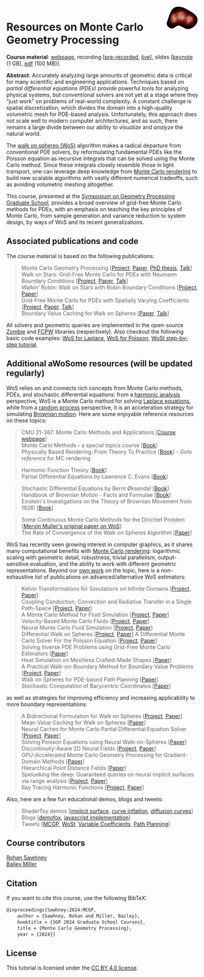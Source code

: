 <img src="imgs/logo.gif" height="64" width="84" align="right" />

# Resources on Monte Carlo Geometry Processing

**Course material**: [webpage](https://rohan-sawhney.github.io/mcgp-resources/), recording [[pre-recorded](https://youtu.be/cmgNqCwaPYc), [live](https://www.youtube.com/watch?v=1u-5b492mKE)], slides [[keynote](https://github.com/rohan-sawhney/mcgp-resources/blob/main/MCGP-slides.key) (1 GB), [pdf](https://github.com/rohan-sawhney/mcgp-resources/blob/main/MCGP-slides.pdf) (100 MB)].

**Abstract**: Accurately analyzing large amounts of geometric data is critical for many scientific and engineering applications. Techniques based on _partial differential equations (PDEs)_ provide powerful tools for analyzing physical systems, but conventional solvers are not yet at a stage where they “just work” on problems of real-world complexity. A constant challenge is spatial discretization, which divides the domain into a high-quality volumetric mesh for PDE-based analysis. Unfortunately, this approach does not scale well to modern computer architectures, and as such, there remains a large divide between our ability to _visualize_ and _analyze_ the natural world.

The [walk on spheres (WoS)](https://en.wikipedia.org/wiki/Walk-on-spheres_method) algorithm makes a radical departure from conventional PDE solvers, by reformulating fundamental PDEs like the Poisson equation as recursive integrals that can be solved using the Monte Carlo method. Since these integrals closely resemble those in light transport, one can leverage deep knowledge from [Monte Carlo rendering](https://pbrt.org) to build new scalable algorithms with vastly different numerical tradeoffs, such as avoiding volumetric meshing altogether.

This course, presented at the [Symposium on Geometry Processing Graduate School](https://sgp2024.github.io/program/#graduate-school), provides a broad overview of grid-free Monte Carlo methods for PDEs, with an emphasis on teaching the key principles of Monte Carlo, from sample generation and variance reduction to system design, by ways of WoS and its recent generalizations.

## Associated publications and code

The course material is based on the following publications:
> Monte Carlo Geometry Processing [[Project](https://www.cs.cmu.edu/~kmcrane/Projects/MonteCarloGeometryProcessing/index.html), [Paper](http://www.rohansawhney.io/mcgp.pdf), [PhD thesis](http://rohansawhney.io/RohanSawhneyPhDThesis.pdf), [Talk](https://www.youtube.com/watch?v=zl9GtPX0LjM&feature=youtu.be)]<br>
> Walk on Stars: Grid-Free Monte Carlo for PDEs with Neumann Boundary Conditions [[Project](https://www.cs.cmu.edu/~kmcrane/Projects/WalkOnStars/index.html), [Paper](http://www.rohansawhney.io/WalkOnStars.pdf), [Talk](https://youtu.be/InWVU68KhMs)]<br>
> Walkin' Robin: Walk on Stars with Robin Boundary Conditions [[Project](https://imaging.cs.cmu.edu/walk_on_stars_robin/), [Paper](http://www.rohansawhney.io/WoStRobin.pdf)]<br>
> Grid-Free Monte Carlo for PDEs with Spatially Varying Coefficients [[Project](https://cs.dartmouth.edu/wjarosz/publications/sawhneyseyb22gridfree.html), [Paper](http://www.rohansawhney.io/vcwos.pdf), [Talk](https://www.youtube.com/watch?v=dXROl0KGPXc)]<br>
> Boundary Value Caching for Walk on Spheres [[Paper](http://www.rohansawhney.io/BoundaryValueCaching.pdf), [Talk](https://www.youtube.com/watch?v=J9o7kgrpco0)]

All solvers and geometric queries are implemented in the open-source [Zombie](https://github.com/rohan-sawhney/zombie) and [FCPW](https://github.com/rohan-sawhney/fcpw) libraries (respectively). Also checkout the following basic code examples: [WoS for Laplace](https://www.cs.cmu.edu/~kmcrane/Projects/MonteCarloGeometryProcessing/WoSLaplace2D.cpp.html), [WoS for Poisson](https://www.cs.cmu.edu/~kmcrane/Projects/MonteCarloGeometryProcessing/WoSPoisson2D.cpp.html), [WoSt step-by-step tutorial](https://github.com/GeometryCollective/wost-simple).

## Additional aWoSome resources (will be updated regularly)

WoS relies on and connects rich concepts from Monte Carlo methods, PDEs, and stochastic differential equations: from a [harmonic analysis](https://en.wikipedia.org/wiki/Harmonic_function) perspective, WoS is a Monte Carlo method for solving [Laplace equations](https://en.wikipedia.org/wiki/Laplace's_equation), while from a [random process](https://en.wikipedia.org/wiki/Stochastic_process) perspective, it is an acceleration strategy for simulating [Brownian motion](https://en.wikipedia.org/wiki/Brownian_motion). Here are some enjoyable reference resources on these topics:

> CMU 21-387: Monte Carlo Methods and Applications [[Course webpage](https://geometrycollective.github.io/monte-carlo/mcma-fa2023.html)]\
> Monte Carlo Methods - a special topics course [[Book](https://math.arizona.edu/~tgk/mc/book.pdf)]\
> Physically Based Rendering: From Theory To Practice [[Book](https://pbrt.org)] - _Goto reference_ for MC rendering

> Harmonic Function Theory [[Book](https://www.axler.net/HFT.pdf)]\
> Partial Differential Equations by Lawrence C. Evans [[Book](https://books.google.com/books?hl=en&lr=&id=Ott1EAAAQBAJ&oi=fnd&pg=PP1&dq=%22Partial+Differential+Equations%22+by+L.+C.+Evans&ots=cVFCwE3VzM&sig=06kAKV2mAvSUM6LyxvIUEzfJN28#v=onepage&q=%22Partial%20Differential%20Equations%22%20by%20L.%20C.%20Evans&f=false)]

> Stochastic Differential Equations by Bernt Øksendal [[Book](http://www.stat.ucla.edu/~ywu/research/documents/StochasticDifferentialEquations.pdf)]\
> Handbook of Brownian Motion - Facts and Formulae [[Book](https://link.springer.com/book/10.1007/978-3-0348-8163-0)]\
> Einstein's Investigations on the Theory of Brownian Movement from 1926! [[Book](https://www.amazon.com/Investigations-Theory-Brownian-Movement-Physics/dp/0486603040)]

> Some Continuous Monte Carlo Methods for the Dirichlet Problem [[Mervin Muller's original paper on WoS](https://projecteuclid.org/journals/annals-of-mathematical-statistics/volume-27/issue-3/Some-Continuous-Monte-Carlo-Methods-for-the-Dirichlet-Problem/10.1214/aoms/1177728169.full)]\
> The Rate of Convergence of the Walk on Spheres Algorithm [[Paper](https://mbraverm.princeton.edu/files/AttachBBlocaldim.pdf)]

WoS has recently seen growing interest in computer graphics, as it shares many computational benefits with [Monte Carlo rendering](https://pbrt.org): logarithmic scaling with geometric detail, robustness, trivial parallelism, output-sensitive evaluation, and the ability to work with different geometric representations. Beyond our [own work](https://github.com/rohan-sawhney/mcgp-resources/tree/main?tab=readme-ov-file#associated-publications-and-code) on the topic, here is a non-exhaustive list of publications on advanced/alternative WoS estimators:

> Kelvin Transformations for Simulations on Infinite Domains [[Project](https://cseweb.ucsd.edu/~viscomp/projects/SIG21KelvinTransform/), [Paper](https://cseweb.ucsd.edu/~viscomp/projects/SIG21KelvinTransform/paper/KelvinTransform.pdf)]\
> Coupling Conduction, Convection and Radiative Transfer in a Single Path-Space [[Project](https://www.irit.fr/STORM/site/coupling-conduction-convection-and-radiative-transfer-in-a-single-path-space/), [Paper](https://hal.science/hal-04090428)]\
> A Monte Carlo Method for Fluid Simulation [[Project](https://riouxld21.github.io/research/publication/2022-mcfluid/), [Paper](https://riouxld21.github.io/research/publication/MCFluid.pdf)]\
> Velocity-Based Monte Carlo Fluids [[Project](https://rsugimoto.net/VelMCFluidsProject/), [Paper](https://rsugimoto.net/VelMCFluidsProject/VelMCFluids.pdf)]\
> Neural Monte Carlo Fluid Simulation [[Project](https://pranav-jain.github.io/projects/nmcfs/index.html), [Paper](https://pranav-jain.github.io/projects/nmcfs/nmcfs.pdf)]\
> Differential Walk on Spheres [[Project](https://imaging.cs.cmu.edu/differential_walk_on_spheres/), [Paper](https://imaging.cs.cmu.edu/differential_walk_on_spheres/index_files/paper.pdf)]
> A Differential Monte Carlo Solver For the Poisson Equation [[Project](https://www.shuangz.com/projects/diff-wos-sg24/), [Paper](https://www.shuangz.com/projects/diff-wos-sg24/diff-wos-sg24.pdf)]\
> Solving Inverse PDE Problems using Grid-Free Monte Carlo Estimators [[Paper](https://arxiv.org/pdf/2208.02114)]\
> Heat Simulation on Meshless Crafted-Made Shapes [[Paper](https://dl.acm.org/doi/pdf/10.1145/3623264.3624457?casa_token=xzk76-QIKEsAAAAA:Le6WPwP9lhf9HrVZj9Ueyvbb2aZUq514VHryxtHE55z63bWW7FfeHf8-6MrI5vQEN1YTlcadf3-3)]\
> A Practical Walk-on-Boundary Method for Boundary Value Problems [[Project](https://rsugimoto.net/WoBforBVPsProject/), [Paper](https://rsugimoto.net/WoBforBVPsProject/WoBforBVPs.pdf)]\
> Walk on Spheres for PDE-based Path Planning [[Paper](https://arxiv.org/pdf/2406.01713)]\
> Stochastic Computation of Barycentric Coordinates [[Paper](https://graphics.pixar.com/library/StochasticCoordinates/paper.pdf)]

as well as strategies for improving efficiency and increasing applicability to more boundary representations:

> A Bidirectional Formulation for Walk on Spheres [[Project](https://cs.dartmouth.edu/~wjarosz/publications/qi22bidirectional.html), [Paper](https://cs.dartmouth.edu/~wjarosz/publications/qi22bidirectional.pdf)]\
> Mean Value Caching for Walk on Spheres [[Paper](https://diglib.eg.org/items/490fc1c8-790c-4bab-8a4b-04166e5ac91d)]\
> Neural Caches for Monte Carlo Partial Differential Equation Solver [[Project](https://zilulii.github.io/cache-website/), [Paper](https://zilulii.github.io/cache-website/assets/SA23_upload.pdf)]\
> Solving Poisson Equations using Neural Walk-on-Spheres [[Paper](https://openreview.net/pdf?id=dQveBV9lZl)]\
> Discontinuity-Aware 2D Neural Fields [[Project](https://yashbelhe.github.io/danf/index.html), [Paper](https://yashbelhe.github.io/danf/DiscontinuityAwareNeuralFields_SigAsia2023.pdf)]\
> GPU-Accelerated Monte Carlo Geometry Processing for Gradient-Domain Methods [[Paper](https://www.diva-portal.org/smash/get/diva2:1627037/FULLTEXT01.pdf)]\
> Hierarchical Point Distance Fields [[Paper](https://dl.acm.org/doi/abs/10.1007/978-3-030-90436-4_35)]\
> Spelunking the deep: Guaranteed queries on neural implicit surfaces via range analysis [[Project](https://nmwsharp.com/research/interval-implicits/), [Paper](https://nmwsharp.com/media/papers/interval-implicits/SpelunkingTheDeep.pdf)]\
> Ray Tracing Harmonic Functions [[Project](https://markjgillespie.com/Research/harnack-tracing/index.html), [Paper](https://markjgillespie.com/Research/harnack-tracing/HarnackTracing.pdf)]

Also, here are a few fun educational demos, blogs and tweets:

> ShaderToy demos [[implicit surface](https://www.shadertoy.com/view/wdffWj), [curve inflation](https://www.shadertoy.com/view/7tyyzW), [diffusion curves](https://www.shadertoy.com/view/WdXfzl)]\
> Blogs [[demofox](https://blog.demofox.org/2020/07/11/interpolating-data-over-arbitrary-shapes-with-laplaces-equation-and-walk-on-spheres/), [javascript implementation](https://observablehq.com/@fil/walk-on-spheres)]\
> Tweets [[MCGP](https://x.com/keenanisalive/status/1258152669727899650), [WoSt](https://x.com/keenanisalive/status/1674890996814090240), [Variable Coefficients](https://x.com/keenanisalive/status/1526156137971728385), [Path Planning](https://x.com/rms80/status/1317532899302805504)]

## Course contributors

[Rohan Sawhney](http://www.rohansawhney.io)\
[Bailey Miller](https://www.bailey-miller.com)

## Citation

If you want to cite this course, use the following BibTeX:
```
@inproceedings{Sawhney:2024:MCGP,
    author = {Sawhney, Rohan and Miller, Bailey},
    booktitle = {SGP 2024 Graduate School Courses},
    title = {Monte Carlo Geometry Processing},
    year = {2024}}
```

## License

This tutorial is licensed under the [CC BY 4.0 license](LICENSE.txt).
